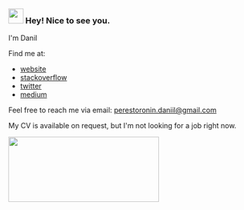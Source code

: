 ### <img src="https://media.giphy.com/media/hvRJCLFzcasrR4ia7z/giphy.gif" width="30px"> Hey! Nice to see you.

I'm Danil

Find me at:
* [website](https://danilperestoronin.com)
* [stackoverflow](https://stackoverflow.com/users/6936154/danil-perestoronin?tab=profile)
* [twitter](https://twitter.com/danperestoronin)
* [medium](https://medium.com/@danilperestoronin)

Feel free to reach me via email: [perestoronin.daniil@gmail.com](mailto:perestoronin.daniil@gmail.com)

My CV is available on request, but I'm not looking for a job right now.

<img src="https://github-readme-stats.vercel.app/api/top-langs/?username=daniilperestoronin&layout=compact&langs_count=6" alt="" height="130" width="300"/>

